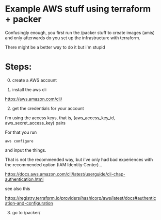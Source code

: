 # Example AWS stuff using terraform + packer

Confusingly enough, you first run the /packer stuff to create images (amis) and only afterwards do you set up the infrastructure with terraform.

There might be a better way to do it but i'm stupid

# Steps:
0. create a AWS account

1.  install the aws cli

https://aws.amazon.com/cli/

2. get the credentials for your account

i'm using the access keys, that is, (aws_access_key_id, aws_secret_access_key) pairs

For that you run

`aws configure`

and input the things.

That is not the recommended way, but i've only had bad experiences with the recommended option (IAM Identity Center)...

https://docs.aws.amazon.com/cli/latest/userguide/cli-chap-authentication.html

see also this

https://registry.terraform.io/providers/hashicorp/aws/latest/docs#authentication-and-configuration

3. go to /packer/